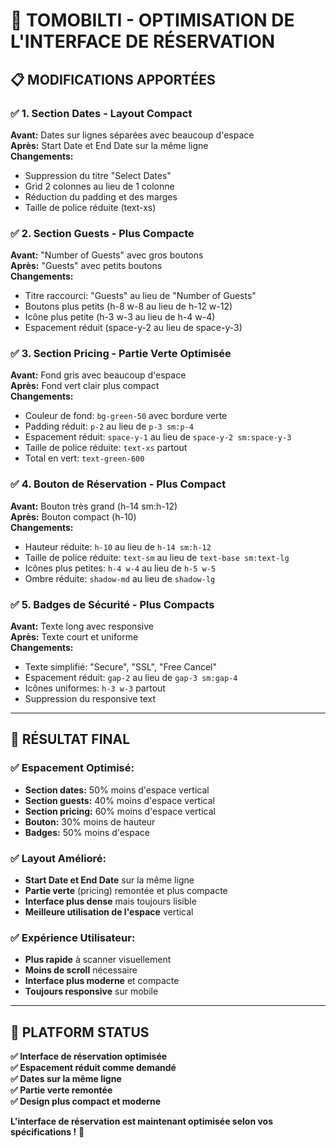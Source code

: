 # 🎨 TOMOBILTI - OPTIMISATION DE L'INTERFACE DE RÉSERVATION

## 📋 **MODIFICATIONS APPORTÉES**

### ✅ **1. Section Dates - Layout Compact**
**Avant:** Dates sur lignes séparées avec beaucoup d'espace  
**Après:** Start Date et End Date sur la même ligne  
**Changements:**
- Suppression du titre "Select Dates" 
- Grid 2 colonnes au lieu de 1 colonne
- Réduction du padding et des marges
- Taille de police réduite (text-xs)

### ✅ **2. Section Guests - Plus Compacte**
**Avant:** "Number of Guests" avec gros boutons  
**Après:** "Guests" avec petits boutons  
**Changements:**
- Titre raccourci: "Guests" au lieu de "Number of Guests"
- Boutons plus petits (h-8 w-8 au lieu de h-12 w-12)
- Icône plus petite (h-3 w-3 au lieu de h-4 w-4)
- Espacement réduit (space-y-2 au lieu de space-y-3)

### ✅ **3. Section Pricing - Partie Verte Optimisée**
**Avant:** Fond gris avec beaucoup d'espace  
**Après:** Fond vert clair plus compact  
**Changements:**
- Couleur de fond: `bg-green-50` avec bordure verte
- Padding réduit: `p-2` au lieu de `p-3 sm:p-4`
- Espacement réduit: `space-y-1` au lieu de `space-y-2 sm:space-y-3`
- Taille de police réduite: `text-xs` partout
- Total en vert: `text-green-600`

### ✅ **4. Bouton de Réservation - Plus Compact**
**Avant:** Bouton très grand (h-14 sm:h-12)  
**Après:** Bouton compact (h-10)  
**Changements:**
- Hauteur réduite: `h-10` au lieu de `h-14 sm:h-12`
- Taille de police réduite: `text-sm` au lieu de `text-base sm:text-lg`
- Icônes plus petites: `h-4 w-4` au lieu de `h-5 w-5`
- Ombre réduite: `shadow-md` au lieu de `shadow-lg`

### ✅ **5. Badges de Sécurité - Plus Compacts**
**Avant:** Texte long avec responsive  
**Après:** Texte court et uniforme  
**Changements:**
- Texte simplifié: "Secure", "SSL", "Free Cancel"
- Espacement réduit: `gap-2` au lieu de `gap-3 sm:gap-4`
- Icônes uniformes: `h-3 w-3` partout
- Suppression du responsive text

---

## 🎯 **RÉSULTAT FINAL**

### ✅ **Espacement Optimisé:**
- **Section dates:** 50% moins d'espace vertical
- **Section guests:** 40% moins d'espace vertical  
- **Section pricing:** 60% moins d'espace vertical
- **Bouton:** 30% moins de hauteur
- **Badges:** 50% moins d'espace

### ✅ **Layout Amélioré:**
- **Start Date et End Date** sur la même ligne
- **Partie verte** (pricing) remontée et plus compacte
- **Interface plus dense** mais toujours lisible
- **Meilleure utilisation de l'espace** vertical

### ✅ **Expérience Utilisateur:**
- **Plus rapide** à scanner visuellement
- **Moins de scroll** nécessaire
- **Interface plus moderne** et compacte
- **Toujours responsive** sur mobile

---

## 🚀 **PLATFORM STATUS**

**✅ Interface de réservation optimisée**  
**✅ Espacement réduit comme demandé**  
**✅ Dates sur la même ligne**  
**✅ Partie verte remontée**  
**✅ Design plus compact et moderne**  

**L'interface de réservation est maintenant optimisée selon vos spécifications !** 🎉














